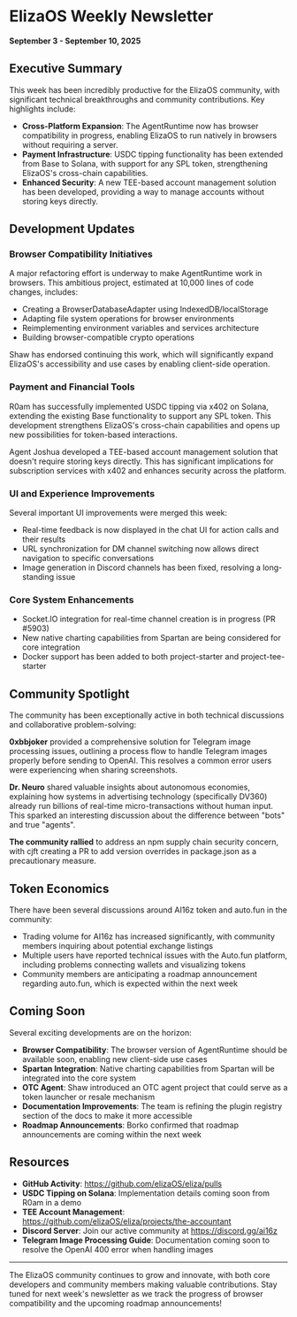 # ElizaOS Weekly Newsletter
**September 3 - September 10, 2025**

## Executive Summary

This week has been incredibly productive for the ElizaOS community, with significant technical breakthroughs and community contributions. Key highlights include:

- **Cross-Platform Expansion**: The AgentRuntime now has browser compatibility in progress, enabling ElizaOS to run natively in browsers without requiring a server.
- **Payment Infrastructure**: USDC tipping functionality has been extended from Base to Solana, with support for any SPL token, strengthening ElizaOS's cross-chain capabilities.
- **Enhanced Security**: A new TEE-based account management solution has been developed, providing a way to manage accounts without storing keys directly.

## Development Updates

### Browser Compatibility Initiatives
A major refactoring effort is underway to make AgentRuntime work in browsers. This ambitious project, estimated at 10,000 lines of code changes, includes:
- Creating a BrowserDatabaseAdapter using IndexedDB/localStorage
- Adapting file system operations for browser environments
- Reimplementing environment variables and services architecture
- Building browser-compatible crypto operations

Shaw has endorsed continuing this work, which will significantly expand ElizaOS's accessibility and use cases by enabling client-side operation.

### Payment and Financial Tools
R0am has successfully implemented USDC tipping via x402 on Solana, extending the existing Base functionality to support any SPL token. This development strengthens ElizaOS's cross-chain capabilities and opens up new possibilities for token-based interactions.

Agent Joshua developed a TEE-based account management solution that doesn't require storing keys directly. This has significant implications for subscription services with x402 and enhances security across the platform.

### UI and Experience Improvements
Several important UI improvements were merged this week:
- Real-time feedback is now displayed in the chat UI for action calls and their results
- URL synchronization for DM channel switching now allows direct navigation to specific conversations
- Image generation in Discord channels has been fixed, resolving a long-standing issue

### Core System Enhancements
- Socket.IO integration for real-time channel creation is in progress (PR #5903)
- New native charting capabilities from Spartan are being considered for core integration
- Docker support has been added to both project-starter and project-tee-starter

## Community Spotlight

The community has been exceptionally active in both technical discussions and collaborative problem-solving:

**0xbbjoker** provided a comprehensive solution for Telegram image processing issues, outlining a process flow to handle Telegram images properly before sending to OpenAI. This resolves a common error users were experiencing when sharing screenshots.

**Dr. Neuro** shared valuable insights about autonomous economies, explaining how systems in advertising technology (specifically DV360) already run billions of real-time micro-transactions without human input. This sparked an interesting discussion about the difference between "bots" and true "agents".

**The community rallied** to address an npm supply chain security concern, with cjft creating a PR to add version overrides in package.json as a precautionary measure.

## Token Economics

There have been several discussions around AI16z token and auto.fun in the community:

- Trading volume for AI16z has increased significantly, with community members inquiring about potential exchange listings
- Multiple users have reported technical issues with the Auto.fun platform, including problems connecting wallets and visualizing tokens
- Community members are anticipating a roadmap announcement regarding auto.fun, which is expected within the next week

## Coming Soon

Several exciting developments are on the horizon:

- **Browser Compatibility**: The browser version of AgentRuntime should be available soon, enabling new client-side use cases
- **Spartan Integration**: Native charting capabilities from Spartan will be integrated into the core system
- **OTC Agent**: Shaw introduced an OTC agent project that could serve as a token launcher or resale mechanism
- **Documentation Improvements**: The team is refining the plugin registry section of the docs to make it more accessible
- **Roadmap Announcements**: Borko confirmed that roadmap announcements are coming within the next week

## Resources

- **GitHub Activity**: https://github.com/elizaOS/eliza/pulls
- **USDC Tipping on Solana**: Implementation details coming soon from R0am in a demo
- **TEE Account Management**: https://github.com/elizaOS/eliza/projects/the-accountant
- **Discord Server**: Join our active community at https://discord.gg/ai16z
- **Telegram Image Processing Guide**: Documentation coming soon to resolve the OpenAI 400 error when handling images

---

The ElizaOS community continues to grow and innovate, with both core developers and community members making valuable contributions. Stay tuned for next week's newsletter as we track the progress of browser compatibility and the upcoming roadmap announcements!